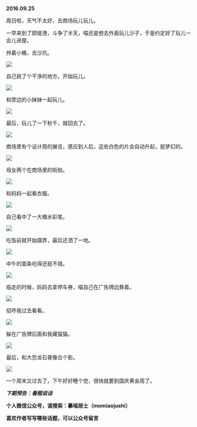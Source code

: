 
          
            
**2016.09.25**

周日啦，天气不太好，去商场玩儿玩儿。

一早来到了颐堤港，斗争了半天，喵还是想去外面玩儿沙子，于是约定好了玩儿一会儿进屋。

拎着小桶，去沙坑。




![](img/51001-1342cc39d05fd011.jpg)




自己挑了个干净的地方，开始玩儿。




![](img/51001-b5ec397bcf78a363.jpg)




和旁边的小妹妹一起玩儿。




![](img/51001-4d266bb95681f06d.jpg)




最后，玩儿了一下秋千，就回去了。




![](img/51001-7cfd59754145cabe.jpg)




商场里有个设计周的展览，感应到人后，这些白色的片会自动升起，挺梦幻的。




![](img/51001-7c72643b61f2e1d6.jpg)




母女两个在商场里的街拍。




![](img/51001-ca7c3096aad797f9.jpg)




和妈妈一起看衣服。




![](img/51001-b78c63aa1ede2655.jpg)




自己看中了一大桶水彩笔。




![](img/51001-4d8c3953459645fb.jpg)




吃饭前就开始摆弄，最后还洒了一地。




![](img/51001-5a5d14ac2cb78022.jpg)




中午的面条吃得还挺不错。




![](img/51001-91ce5acfb7acaf93.jpg)




临走的时候，妈妈去拿停车券，喵自己在广告牌边靠着。




![](img/51001-fe42c0d5af1c8871.jpg)




招呼我过去看看。




![](img/51001-3c26482bfbc2e7c4.jpg)




躲在广告牌后面和我藏猫猫。




![](img/51001-11668620a6db8bec.jpg)




最后，和大恐龙石膏像合个影。




![](img/51001-9e132ce878b4b4b3.jpg)




一个周末又过去了，下午好好睡个觉，很快就要到国庆黄金周了。


***下期预告：看图说话***


**个人微信公众号，请搜索：摹喵居士（momiaojushi）**

**喜欢作者写写哪些话题，可以公众号留言**

          
        